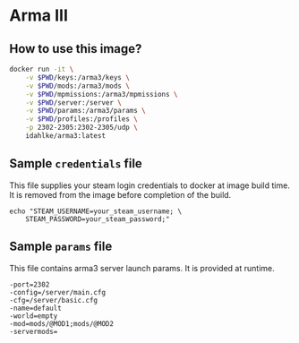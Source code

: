 # Arma III

## How to use this image?

```bash
docker run -it \
	-v $PWD/keys:/arma3/keys \
	-v $PWD/mods:/arma3/mods \
	-v $PWD/mpmissions:/arma3/mpmissions \
	-v $PWD/server:/server \
	-v $PWD/params:/arma3/params \
	-v $PWD/profiles:/profiles \
	-p 2302-2305:2302-2305/udp \
	idahlke/arma3:latest
```

## Sample `credentials` file
This file supplies your steam login credentials to docker at image build time. It is removed from the image before completion of the build.

```
echo "STEAM_USERNAME=your_steam_username; \
	STEAM_PASSWORD=your_steam_password;"
```

## Sample `params` file
This file contains arma3 server launch params. It is provided at runtime.

```
-port=2302
-config=/server/main.cfg
-cfg=/server/basic.cfg
-name=default
-world=empty
-mod=mods/@MOD1;mods/@MOD2
-servermods=
```
